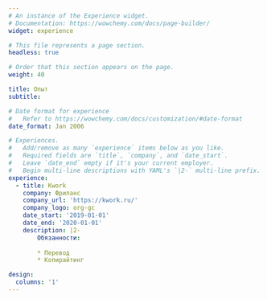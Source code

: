```yaml
---
# An instance of the Experience widget.
# Documentation: https://wowchemy.com/docs/page-builder/
widget: experience

# This file represents a page section.
headless: true

# Order that this section appears on the page.
weight: 40

title: Опыт
subtitle:

# Date format for experience
#   Refer to https://wowchemy.com/docs/customization/#date-format
date_format: Jan 2006

# Experiences.
#   Add/remove as many `experience` items below as you like.
#   Required fields are `title`, `company`, and `date_start`.
#   Leave `date_end` empty if it's your current employer.
#   Begin multi-line descriptions with YAML's `|2-` multi-line prefix.
experience:
  - title: Kwork
    company: Фриланс
    company_url: 'https://kwork.ru/'
    company_logo: org-gc
    date_start: '2019-01-01'
    date_end: '2020-01-01'
    description: |2-
        Обязанности:
        
        * Перевод
        * Копирайтинг

design:
  columns: '1'
---
```

